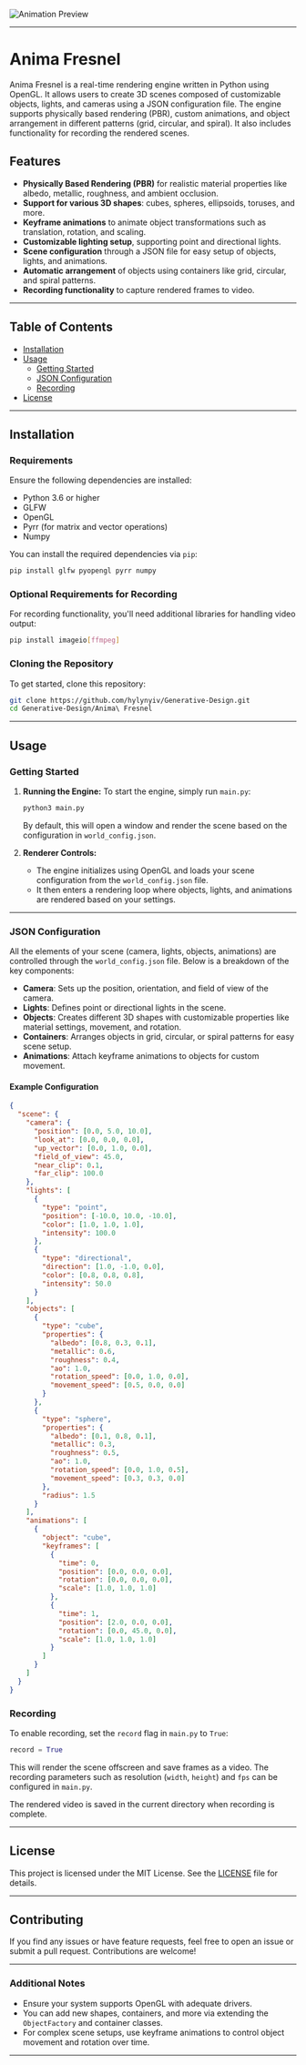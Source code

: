 ![Animation Preview](https://github.com/hylynyiv/Generative-Design/raw/master/Anima%20Fresnel/PyOpenGLAnim00.gif)


---

# **Anima Fresnel**

Anima Fresnel is a real-time rendering engine written in Python using OpenGL. It allows users to create 3D scenes composed of customizable objects, lights, and cameras using a JSON configuration file. The engine supports physically based rendering (PBR), custom animations, and object arrangement in different patterns (grid, circular, and spiral). It also includes functionality for recording the rendered scenes.

## **Features**
- **Physically Based Rendering (PBR)** for realistic material properties like albedo, metallic, roughness, and ambient occlusion.
- **Support for various 3D shapes**: cubes, spheres, ellipsoids, toruses, and more.
- **Keyframe animations** to animate object transformations such as translation, rotation, and scaling.
- **Customizable lighting setup**, supporting point and directional lights.
- **Scene configuration** through a JSON file for easy setup of objects, lights, and animations.
- **Automatic arrangement** of objects using containers like grid, circular, and spiral patterns.
- **Recording functionality** to capture rendered frames to video.

---

## **Table of Contents**
- [Installation](#installation)
- [Usage](#usage)
  - [Getting Started](#getting-started)
  - [JSON Configuration](#json-configuration)
  - [Recording](#recording)
- [License](#license)

---

## **Installation**

### **Requirements**

Ensure the following dependencies are installed:
- Python 3.6 or higher
- GLFW
- OpenGL
- Pyrr (for matrix and vector operations)
- Numpy

You can install the required dependencies via `pip`:

```bash
pip install glfw pyopengl pyrr numpy
```

### **Optional Requirements for Recording**
For recording functionality, you'll need additional libraries for handling video output:

```bash
pip install imageio[ffmpeg]
```

### **Cloning the Repository**

To get started, clone this repository:

```bash
git clone https://github.com/hylynyiv/Generative-Design.git
cd Generative-Design/Anima\ Fresnel
```

---

## **Usage**

### **Getting Started**

1. **Running the Engine:**
   To start the engine, simply run `main.py`:

   ```bash
   python3 main.py
   ```

   By default, this will open a window and render the scene based on the configuration in `world_config.json`.

2. **Renderer Controls:**
   - The engine initializes using OpenGL and loads your scene configuration from the `world_config.json` file.
   - It then enters a rendering loop where objects, lights, and animations are rendered based on your settings.

---

### **JSON Configuration**

All the elements of your scene (camera, lights, objects, animations) are controlled through the `world_config.json` file. Below is a breakdown of the key components:

- **Camera**: Sets up the position, orientation, and field of view of the camera.
- **Lights**: Defines point or directional lights in the scene.
- **Objects**: Creates different 3D shapes with customizable properties like material settings, movement, and rotation.
- **Containers**: Arranges objects in grid, circular, or spiral patterns for easy scene setup.
- **Animations**: Attach keyframe animations to objects for custom movement.

#### Example Configuration

```json
{
  "scene": {
    "camera": {
      "position": [0.0, 5.0, 10.0],
      "look_at": [0.0, 0.0, 0.0],
      "up_vector": [0.0, 1.0, 0.0],
      "field_of_view": 45.0,
      "near_clip": 0.1,
      "far_clip": 100.0
    },
    "lights": [
      {
        "type": "point",
        "position": [-10.0, 10.0, -10.0],
        "color": [1.0, 1.0, 1.0],
        "intensity": 100.0
      },
      {
        "type": "directional",
        "direction": [1.0, -1.0, 0.0],
        "color": [0.8, 0.8, 0.8],
        "intensity": 50.0
      }
    ],
    "objects": [
      {
        "type": "cube",
        "properties": {
          "albedo": [0.8, 0.3, 0.1],
          "metallic": 0.6,
          "roughness": 0.4,
          "ao": 1.0,
          "rotation_speed": [0.0, 1.0, 0.0],
          "movement_speed": [0.5, 0.0, 0.0]
        }
      },
      {
        "type": "sphere",
        "properties": {
          "albedo": [0.1, 0.8, 0.1],
          "metallic": 0.3,
          "roughness": 0.5,
          "ao": 1.0,
          "rotation_speed": [0.0, 1.0, 0.5],
          "movement_speed": [0.3, 0.3, 0.0]
        },
        "radius": 1.5
      }
    ],
    "animations": [
      {
        "object": "cube",
        "keyframes": [
          {
            "time": 0,
            "position": [0.0, 0.0, 0.0],
            "rotation": [0.0, 0.0, 0.0],
            "scale": [1.0, 1.0, 1.0]
          },
          {
            "time": 1,
            "position": [2.0, 0.0, 0.0],
            "rotation": [0.0, 45.0, 0.0],
            "scale": [1.0, 1.0, 1.0]
          }
        ]
      }
    ]
  }
}
```

### **Recording**

To enable recording, set the `record` flag in `main.py` to `True`:

```python
record = True
```

This will render the scene offscreen and save frames as a video. The recording parameters such as resolution (`width`, `height`) and `fps` can be configured in `main.py`.

The rendered video is saved in the current directory when recording is complete.

---

## **License**

This project is licensed under the MIT License. See the [LICENSE](LICENSE) file for details.

---

## **Contributing**

If you find any issues or have feature requests, feel free to open an issue or submit a pull request. Contributions are welcome!

---

### **Additional Notes**

- Ensure your system supports OpenGL with adequate drivers.
- You can add new shapes, containers, and more via extending the `ObjectFactory` and container classes.
- For complex scene setups, use keyframe animations to control object movement and rotation over time.

---

